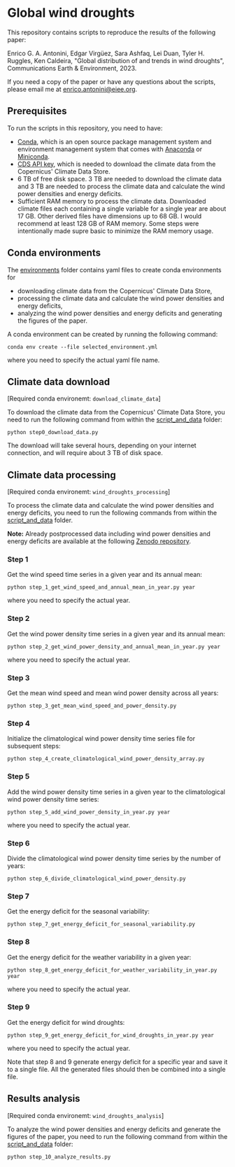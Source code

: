 # Global wind droughts
This repository contains scripts to reproduce the results of the following paper:

Enrico G. A. Antonini, Edgar Virgüez, Sara Ashfaq, Lei Duan, Tyler H. Ruggles, Ken Caldeira, "Global distribution of and trends in wind droughts", Communications Earth & Environment, 2023.

If you need a copy of the paper or have any questions about the scripts, please email me at enrico.antonini@eiee.org.

## Prerequisites

To run the scripts in this repository, you need to have:

* [Conda](https://docs.conda.io/en/latest/), which is an open source package management system and environment management system that comes with [Anaconda](https://www.anaconda.com/) or [Miniconda](https://docs.conda.io/projects/miniconda/en/latest/).
* [CDS API key](https://cds.climate.copernicus.eu/api-how-to), which is needed to download the climate data from the Copernicus' Climate Data Store.
* 6 TB of free disk space. 3 TB are needed to download the climate data and 3 TB are needed to process the climate data and calculate the wind power densities and energy deficits.
* Sufficient RAM memory to process the climate data. Downloaded climate files each containing a single variable for a single year are about 17 GB. Other derived files have dimensions up to 68 GB. I would recommend at least 128 GB of RAM memory. Some steps were intentionally made supre basic to minimize the RAM memory usage.

## Conda environments

The [environments](https://github.com/eantonini/Global_wind_droughts/tree/main/environments) folder contains yaml files to create conda environments for

* downloading climate data from the Copernicus' Climate Data Store,
* processing the climate data and calculate the wind power densities and energy deficits,
* analyzing the wind power densities and energy deficits and generating the figures of the paper.

A conda environment can be created by running the following command:
```
conda env create --file selected_environment.yml
```
where you need to specify the actual yaml file name.

## Climate data download

[Required conda environemt: `download_climate_data`]

To download the climate data from the Copernicus' Climate Data Store, you need to run the following command from within the [script_and_data](https://github.com/eantonini/Global_wind_droughts/tree/main/scripts_and_data) folder:
```
python step0_download_data.py
```
The download will take several hours, depending on your internet connection, and will require about 3 TB of disk space.

## Climate data processing

[Required conda environemt: `wind_droughts_processing`]

To process the climate data and calculate the wind power densities and energy deficits, you need to run the following commands from within the [script_and_data](https://github.com/eantonini/Global_wind_droughts/tree/main/scripts_and_data) folder.

**Note:** Already postprocessed data including wind power densities and energy deficits are available at the following [Zenodo repository](https://zenodo.org/).

### Step 1

Get the wind speed time series in a given year and its annual mean:
```
python step_1_get_wind_speed_and_annual_mean_in_year.py year
```
where you need to specify the actual year.

### Step 2

Get the wind power density time series in a given year and its annual mean:
```
python step_2_get_wind_power_density_and_annual_mean_in_year.py year
```
where you need to specify the actual year.

### Step 3

Get the mean wind speed and mean wind power density across all years:
```
python step_3_get_mean_wind_speed_and_power_density.py
```

### Step 4

Initialize the climatological wind power density time series file for subsequent steps:
```
python step_4_create_climatological_wind_power_density_array.py
```

### Step 5

Add the wind power density time series in a given year to the climatological wind power density time series:
```
python step_5_add_wind_power_density_in_year.py year
```
where you need to specify the actual year.

### Step 6

Divide the climatological wind power density time series by the number of years:
```
python step_6_divide_climatological_wind_power_density.py
```

### Step 7

Get the energy deficit for the seasonal variability:
```
python step_7_get_energy_deficit_for_seasonal_variability.py
```

### Step 8

Get the energy deficit for the weather variability in a given year:
```
python step_8_get_energy_deficit_for_weather_variability_in_year.py year
```
where you need to specify the actual year.

### Step 9

Get the energy deficit for wind droughts:
```
python step_9_get_energy_deficit_for_wind_droughts_in_year.py year
```
where you need to specify the actual year.

Note that step 8 and 9 generate energy deficit for a specific year and save it to a single file. All the generated files should then be combined into a single file.

## Results analysis

[Required conda environemt: `wind_droughts_analysis`]

To analyze the wind power densities and energy deficits and generate the figures of the paper, you need to run the following command from within the [script_and_data](https://github.com/eantonini/Global_wind_droughts/tree/main/scripts_and_data) folder:
```
python step_10_analyze_results.py
```